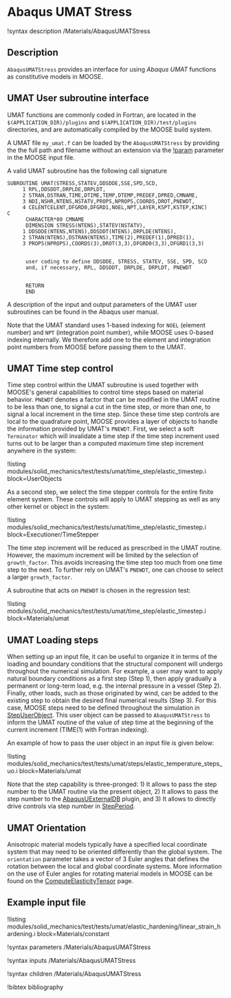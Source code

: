 # Abaqus UMAT Stress

!syntax description /Materials/AbaqusUMATStress

## Description

`AbaqusUMATStress` provides an interface for using _Abaqus UMAT_
functions as constitutive models in MOOSE.

## UMAT User subroutine interface

UMAT functions are commonly coded in Fortran, are located in the
`$(APPLICATION_DIR)/plugins` and `$(APPLICATION_DIR)/test/plugins` directories,
and are automatically compiled by the MOOSE build system.

A UMAT file `my_umat.f` can be loaded by the `AbaqusUMATStress` by providing the
the full path and filename without an extension via the
[!param](/Materials/AbaqusUMATStress/plugin) parameter in the MOOSE input file.

A valid UMAT subroutine has the following call signature

```
SUBROUTINE UMAT(STRESS,STATEV,DDSDDE,SSE,SPD,SCD,
     1 RPL,DDSDDT,DRPLDE,DRPLDT,
     2 STRAN,DSTRAN,TIME,DTIME,TEMP,DTEMP,PREDEF,DPRED,CMNAME,
     3 NDI,NSHR,NTENS,NSTATV,PROPS,NPROPS,COORDS,DROT,PNEWDT,
     4 CELENTCELENT,DFGRD0,DFGRD1,NOEL,NPT,LAYER,KSPT,KSTEP,KINC)
C
      CHARACTER*80 CMNAME
      DIMENSION STRESS(NTENS),STATEV(NSTATV),
     1 DDSDDE(NTENS,NTENS),DDSDDT(NTENS),DRPLDE(NTENS),
     2 STRAN(NTENS),DSTRAN(NTENS),TIME(2),PREDEF(1),DPRED(1),
     3 PROPS(NPROPS),COORDS(3),DROT(3,3),DFGRD0(3,3),DFGRD1(3,3)


      user coding to define DDSDDE, STRESS, STATEV, SSE, SPD, SCD
      and, if necessary, RPL, DDSDDT, DRPLDE, DRPLDT, PNEWDT


      RETURN
      END
```

A description of the input and output parameters of the UMAT user subroutines
can be found in the Abaqus user manual.

Note that the UMAT standard uses 1-based indexing for `NOEL` (element number)
and `NPT` (integration point number), while MOOSE uses 0-based indexing
internally. We therefore add one to the element and integration point numbers
from MOOSE before passing them to the UMAT.

## UMAT Time step control

Time step control within the UMAT subroutine is used together with MOOSE's
general capabilities to control time steps based on material behavior. `PNEWDT`
denotes a factor that can be modified in the UMAT routine to be less than one,
to signal a cut in the time step, or more than one, to signal a local increment
in the time step. Since these time step controls are local to the quadrature
point, MOOSE provides a layer of objects to handle the information provided by
UMAT's `PNEWDT`. First, we select a soft `Terminator` which will invalidate a
time step if the time step increment used turns out to be larger than a computed
maximum time step increment anywhere in the system:

!listing modules/solid_mechanics/test/tests/umat/time_step/elastic_timestep.i block=UserObjects

As a second step, we select the time stepper controls for the entire finite
element system. These controls will apply to UMAT stepping as well as any other
kernel or object in the system:

!listing modules/solid_mechanics/test/tests/umat/time_step/elastic_timestep.i block=Executioner/TimeStepper

The time step increment will be reduced as prescribed in the UMAT routine.
However, the maximum increment will be limited by the selection of
`growth_factor`. This avoids increasing the time step too much from one time
step to the next. To further rely on UMAT's `PNEWDT`, one can choose to select a
larger `growth_factor`.

A subroutine that acts on `PNEWDT` is chosen in the regression test:

!listing modules/solid_mechanics/test/tests/umat/time_step/elastic_timestep.i block=Materials/umat

## UMAT Loading steps

When setting up an input file, it can be useful to organize it in terms of the loading and boundary
conditions that the structural component will undergo throughout the numerical simulation. For
example, a user may want to apply natural boundary conditions as a first step (Step 1), then apply
gradually a permanent or long-term load, e.g. the internal pressure in a vessel (Step 2). Finally,
other loads, such as those originated by wind, can be added to the existing step to obtain the
desired final numerical results (Step 3). For this case,
MOOSE steps need to be defined throughout the simulation in [StepUserObject](/StepUserObject.md). This user object can be passed to `AbaqusUMATStress` to inform the UMAT routine of the value of step time at the beginning of the current increment (TIME(1) with Fortran indexing).

An example of how to pass the user object in an input file is given below:

!listing modules/solid_mechanics/test/tests/umat/steps/elastic_temperature_steps_uo.i block=Materials/umat

Note that the step capability is three-pronged: 1) It allows to pass the step number to the UMAT
routine via the present object, 2) It allows to pass the step number to the [AbaqusUExternalDB](/AbaqusUExternalDB.md) plugin, and 3) It allows to directly drive controls via step number in [StepPeriod](/StepPeriod.md).

## UMAT Orientation

Anisotropic material models typically have a specified local coordinate system that may need to be
oriented differently than the global system. The `orientation` parameter takes a vector of 3 Euler
angles that defines the rotation between the local and global coordinate systems. More information
on the use of Euler angles for rotating material models in MOOSE can be found on the
[ComputeElasticityTensor](/ComputeElasticityTensor.md) page.

## Example input file

!listing modules/solid_mechanics/test/tests/umat/elastic_hardening/linear_strain_hardening.i block=Materials/constant

!syntax parameters /Materials/AbaqusUMATStress

!syntax inputs /Materials/AbaqusUMATStress

!syntax children /Materials/AbaqusUMATStress

!bibtex bibliography
